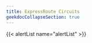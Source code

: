 ```yaml
---
title: ExpressRoute Circuits
geekdocCollapseSection: true
---
```


{{< alertList name="alertList" >}}
